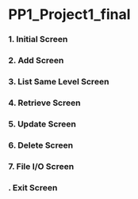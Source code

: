 # PP1_Project1_final
### 1. Initial Screen


### 2. Add Screen


### 3. List Same Level Screen

### 4. Retrieve Screen

### 5. Update Screen

### 6. Delete Screen

### 7. File I/O Screen

### . Exit Screen
